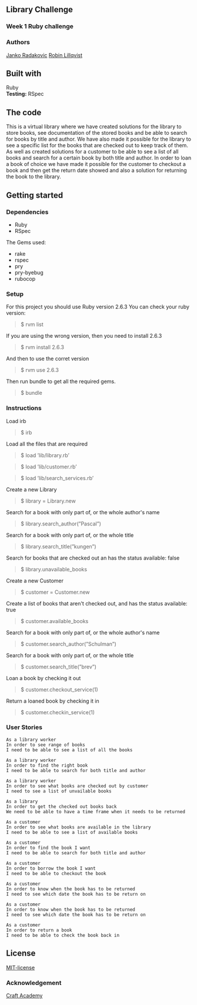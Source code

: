 ## Library Challenge
### Week 1 Ruby challenge

### Authors 
[Janko Radakovic](https://github.com/MadFarmer101/library-challenge.git)
[Robin Lillqvist](https://github.com/robin-lillqvist/library-challenge.git)
## Built with  
Ruby   
**Testing:** RSpec  

## The code   
This is a virtual library where we have created solutions for the library to store books, see documentation of the stored books and be able to search for books by title and author. We have also made it possible for the library to see a specific list for the books that are checked out to keep track of them. As well as created solutions for a customer to be able to see a list of all books and search for a certain book by both title and author. In order to loan a book of choice we have made it possible for the customer to checkout a book and then get the return date showed and also a solution for returning the book to the library.

## Getting started
### Dependencies  
* Ruby
* RSpec

The Gems used:
- rake
- rspec
- pry
- pry-byebug
- rubocop

### Setup   
For this project you should use Ruby version 2.6.3
You can check your ruby version:
>$ rvm list

If you are using the wrong version, then you need to install 2.6.3
>$ rvm install 2.6.3

And then to use the corret version
>$ rvm use 2.6.3

Then run bundle to get all the required gems.
>$ bundle

### Instructions
Load irb

>$ irb 

Load all the files that are required

>$ load ’lib/library.rb’

>$ load ’lib/customer.rb’

>$ load ’lib/search_services.rb’

Create a new Library

>$ library = Library.new

Search for a book with only part of, or the whole author's name

>$ library.search_author(”Pascal”)

Search for a book with only part of, or the whole title

>$ library.search_title(”kungen”)

Search for books that are checked out an has the status available: false

>$ library.unavailable_books



Create a new Customer

>$ customer = Customer.new

Create a list of books that aren't checked out, and has the status available: true

>$ customer.available_books

Search for a book with only part of, or the whole author's name

>$ customer.search_author(”Schulman”)

Search for a book with only part of, or the whole title

>$ customer.search_title(”brev”)

Loan a book by checking it out

>$ customer.checkout_service(1)

Return a loaned book by checking it in

>$ customer.checkin_service(1)

### User Stories
```
As a library worker
In order to see range of books 
I need to be able to see a list of all the books
```

```
As a library worker
In order to find the right book
I need to be able to search for both title and author
```

```
As a library worker
In order to see what books are checked out by customer 
I need to see a list of unvailable books
```

```
As a library
In order to get the checked out books back
We need to be able to have a time frame when it needs to be returned
```

```
As a customer
In order to see what books are available in the library
I need to be able to see a list of available books
```

```
As a customer
In order to find the book I want
I need to be able to search for both title and author
```

```
As a customer
In order to borrow the book I want
I need to be able to checkout the book
```

```
As a customer
In order to know when the book has to be returned
I need to see which date the book has to be return on 
```

```
As a customer
In order to know when the book has to be returned
I need to see which date the book has to be return on 
```

```
As a customer
In order to return a book
I need to be able to check the book back in
```
 
## License  
[MIT-license](https://en.wikipedia.org/wiki/MIT_License)
### Acknowledgement  
[Craft Academy](https://craftacademy.se)  
